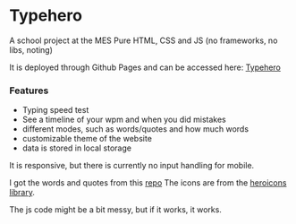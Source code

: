# Typehero 
A school project at the MES
Pure HTML, CSS and JS (no frameworks, no libs, noting)

It is deployed through Github Pages and can be accessed here: [Typehero](https://oxelf.github.io/typehero/)

### Features
- Typing speed test
- See a timeline of your wpm and when you did mistakes
- different modes, such as words/quotes and how much words
- customizable theme of the website
- data is stored in local storage



It is responsive, but there is currently no input handling for mobile.

I got the words and quotes from this [repo](https://github.com/monkeytypegame/monkeytype/blob/master/frontend/static/quotes/german.json)
The icons are from the [heroicons library](https://heroicons.com).

The js code might be a bit messy, but if it works, it works.
